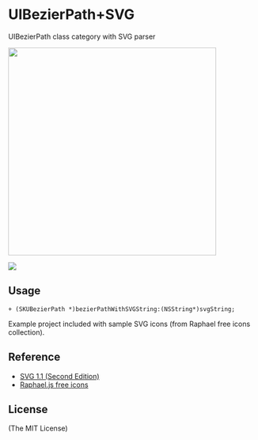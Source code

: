 UIBezierPath+SVG
=============

UIBezierPath class category with SVG parser

[<img src="https://raw.github.com/ap4y/UIBezierPath-SVG/master/photo.png" width="420px"></img>](https://raw.github.com/ap4y/UIBezierPath-SVG/master/photo.png)

[<img src="https://raw.github.com/mredig/UIBezierPath-SVG/master/macSS.png"></img>](https://raw.github.com/mredig/UIBezierPath-SVG/master/macSS.png)

## Usage ##

    + (SKUBezierPath *)bezierPathWithSVGString:(NSString*)svgString;

Example project included with sample SVG icons (from Raphael free icons collection).

Reference
-------

- [SVG 1.1 (Second Edition)](http://www.w3.org/TR/SVG/paths.html#PathData)
- [Raphael.js free icons](http://raphaeljs.com/icons/)

License
-------
(The MIT License)
